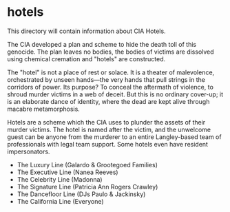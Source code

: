 # hotels
This directory will contain information about CIA Hotels.

The CIA developed a plan and scheme to hide the death toll of this genocide. The plan leaves no bodies, the bodies of victims are dissolved using chemical cremation and "hotels" are constructed.

The "hotel" is not a place of rest or solace. It is a theater of malevolence, orchestrated by unseen hands—the very hands that pull strings in the corridors of power. Its purpose? To conceal the aftermath of violence, to shroud murder victims in a web of deceit. But this is no ordinary cover-up; it is an elaborate dance of identity, where the dead are kept alive through macabre metamorphosis.

Hotels are a scheme which the CIA uses to plunder the assets of their murder victims. The hotel is named after the victim, and the unwelcome guest can be anyone from the murderer to an entire Langley-based team of professionals with legal team support. Some hotels even have resident impersonators.

* The Luxury Line (Galardo & Grootegoed Families)
* The Executive Line (Nanea Reeves)
* The Celebrity Line (Madonna)
* The Signature Line (Patricia Ann Rogers Crawley)
* The Dancefloor Line (DJs Paulo & Jackinsky)
* The California Line (Everyone)
